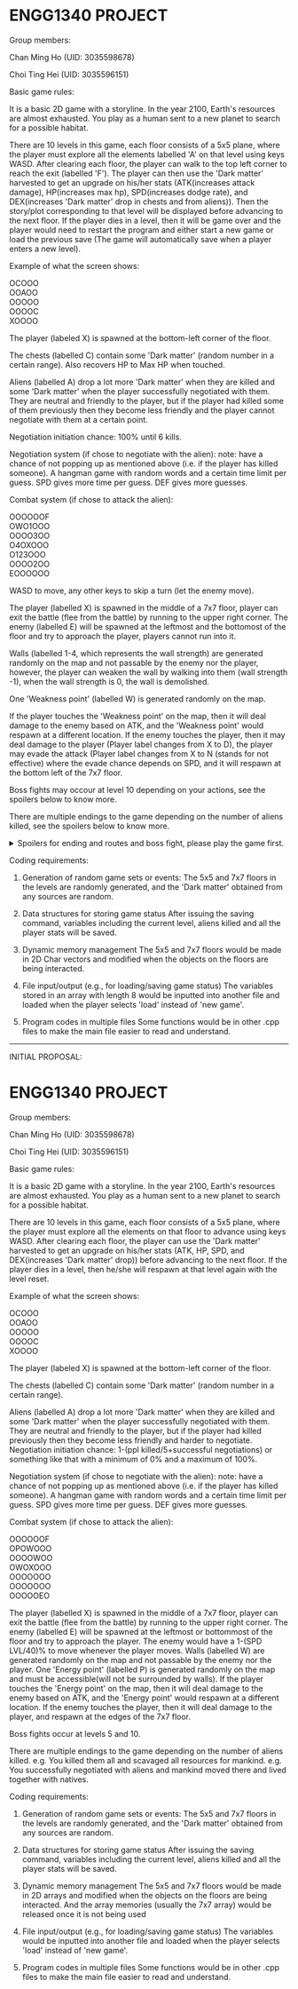 # ENGG1340 PROJECT

Group members:

Chan Ming Ho (UID: 3035598678)

Choi Ting Hei (UID: 3035596151)

Basic game rules:

It is a basic 2D game with a storyline. In the year 2100, Earth's resources are almost exhausted. You play as a human sent to a new planet to search for a possible habitat.

There are 10 levels in this game, each floor consists of a 5x5 plane, where the player must explore all the elements labelled 'A' on that level using keys WASD. After clearing each floor, the player can walk to the top left corner to reach the exit (labelled 'F'). The player can then use the 'Dark matter' harvested to get an upgrade on his/her stats (ATK(increases attack damage), HP(increases max hp), SPD(increases dodge rate), and DEX(increases 'Dark matter' drop in chests and from aliens)). Then the story/plot corresponding to that level will be displayed before advancing to the next floor. If the player dies in a level, then it will be game over and the player would need to restart the program and either start a new game or load the previous save (The game will automatically save when a player enters a new level).

Example of what the screen shows:

OCOOO  
OOAOO  
OOOOO  
OOOOC  
XOOOO

The player (labeled X) is spawned at the bottom-left corner of the floor.

The chests (labelled C) contain some 'Dark matter' (random number in a certain range). Also recovers HP to Max HP when touched.

Aliens (labelled A) drop a lot more 'Dark matter' when they are killed and some 'Dark matter' when the player successfully negotiated with them. They are neutral and friendly to the player, but if the player had killed some of them previously then they become less friendly and the player cannot negotiate with them at a certain point.

Negotiation initiation chance: 100% until 6 kills.

Negotiation system (if chose to negotiate with the alien):
note: have a chance of not popping up as mentioned above (i.e. if the player has killed someone).
A hangman game with random words and a certain time limit per guess.
SPD gives more time per guess.
DEF gives more guesses.

Combat system (if chose to attack the alien):

OOOOOOF  
OWO1OOO  
OOOO3OO  
O4OXOOO  
O123OOO  
OOOO2OO  
EOOOOOO

WASD to move, any other keys to skip a turn (let the enemy move).

The player (labelled X) is spawned in the middle of a 7x7 floor, player can exit the battle (flee from the battle) by running to the upper right corner.
The enemy (labelled E) will be spawned at the leftmost and the bottomost of the floor and try to approach the player, players cannot run into it.

Walls (labelled 1-4, which represents the wall strength) are generated randomly on the map and not passable by the enemy nor the player, however, the player can weaken the wall by walking into them (wall strength -1), when the wall strength is 0, the wall is demolished.

One 'Weakness point' (labelled W) is generated randomly on the map.

If the player touches the 'Weakness point' on the map, then it will deal damage to the enemy based on ATK, and the 'Weakness point' would respawn at a different location.
If the enemy touches the player, then it may deal damage to the player (Player label changes from X to D), the player may evade the attack (Player label changes from X to N (stands for not effective) where the evade chance depends on SPD, and it will respawn at the bottom left of the 7x7 floor.

Boss fights may occour at level 10 depending on your actions, see the spoilers below to know more.

There are multiple endings to the game depending on the number of aliens killed, see the spoilers below to know more.

<details>
<summary>Spoilers for ending and routes and boss fight, please play the game first.</summary>
   
ending 1: friendly human (you killed no one and happy ending)  
ending 2: Not so friendly human (you killed some and imprisoned the others)  
ending 3: inhuman (you killed all of them)  
 
Boss fight:  
Occurs when the player has killed at least 1 alien. The boss gains more strength (His HP++ and Your Karma--) depending on your actions: How many aliens have you killed & have you killed her daughter.  
Walls are changed into Spikes On The Ground (Labelled U, stands for Under), The boss cannot pass, but the player can step on it to break it but it will deal damage to the player.  
The enemy gains 1 attack range.  
The enemy will break the obstacle in its way after 1 turn when it is stuck.  
The weakness points of the boss changes location every 10 turns when not touched.  
New mechanic-karma will be introduced. Karma with a value of 2-6 (more kills-less kills) will be generated. Each turn that player moves horizontally: karma--. When karma reaches 0, the player's HP will start to drain. Move vertically or break a spike to reset karma.  

Nerfs to the boss in the fight:  
Now the boss can step on the weakness point instead of just the player.  
The boss will be stunned for 3 turns when weakness point is being stepped on.  

When you killed every alien:  

Weakness points moves away from the player every 2 turns.  


</details>

Coding requirements:

1. Generation of random game sets or events:
The 5x5 and 7x7 floors in the levels are randomly generated, and the 'Dark matter' obtained from any sources are random.

2. Data structures for storing game status
After issuing the saving command, variables including the current level, aliens killed and all the player stats will be saved.

3. Dynamic memory management
The 5x5 and 7x7 floors would be made in 2D Char vectors and modified when the objects on the floors are being interacted. 

4. File input/output (e.g., for loading/saving game status)
The variables stored in an array with length 8 would be inputted into another file and loaded when the player selects 'load' instead of 'new game'.
 
5. Program codes in multiple files
Some functions would be in other .cpp files to make the main file easier to read and understand.

-----------------------------------------------------------------------------------------------------------------------
INITIAL PROPOSAL:

# ENGG1340 PROJECT

Group members:

Chan Ming Ho (UID: 3035598678)

Choi Ting Hei (UID: 3035596151)

Basic game rules:

It is a basic 2D game with a storyline. In the year 2100, Earth's resources are almost exhausted. You play as a human sent to a new planet to search for a possible habitat.

There are 10 levels in this game, each floor consists of a 5x5 plane, where the player must explore all the elements on that floor to advance using keys WASD. After clearing each floor, the player can use the 'Dark matter' harvested to get an upgrade on his/her stats (ATK, HP, SPD, and DEX(increases 'Dark matter' drop)) before advancing to the next floor. If the player dies in a level, then he/she will respawn at that level again with the level reset.

Example of what the screen shows:

OCOOO  
OOAOO  
OOOOO  
OOOOC  
XOOOO

The player (labeled X) is spawned at the bottom-left corner of the floor.

The chests (labelled C) contain some 'Dark matter' (random number in a certain range).

Aliens (labelled A) drop a lot more 'Dark matter' when they are killed and some 'Dark matter' when the player successfully negotiated with them. They are neutral and friendly to the player, but if the player had killed previously then they become less friendly and harder to negotiate.
Negotiation initiation chance: 1-(ppl killed/5+successful negotiations) or something like that with a minimum of 0% and a maximum of 100%.

Negotiation system (if chose to negotiate with the alien):
note: have a chance of not popping up as mentioned above (i.e. if the player has killed someone).
A hangman game with random words and a certain time limit per guess.
SPD gives more time per guess.
DEF gives more guesses.

Combat system (if chose to attack the alien):

OOOOOOF  
OPOWOOO  
OOOOWOO  
OWOXOOO  
OOOOOOO  
OOOOOOO  
OOOOOEO

The player (labelled X) is spawned in the middle of a 7x7 floor, player can exit the battle (flee from the battle) by running to the upper right corner.
The enemy (labelled E) will be spawned at the leftmost or bottommost of the floor and try to approach the player. The enemy would have a 1-(SPD LVL/40)% to move whenever the player moves.
Walls (labelled W) are generated randomly on the map and not passable by the enemy nor the player.
One 'Energy point' (labelled P) is generated randomly on the map and must be accessible(will not be surrounded by walls).
If the player touches the 'Energy point' on the map, then it will deal damage to the enemy based on ATK, and the 'Energy point' would respawn at a different location.
If the enemy touches the player, then it will deal damage to the player, and respawn at the edges of the 7x7 floor.

Boss fights occur at levels 5 and 10.

There are multiple endings to the game depending on the number of aliens killed.
e.g. You killed them all and scavaged all resources for mankind.
e.g. You successfully negotiated with aliens and mankind moved there and lived together with natives.

Coding requirements:

1. Generation of random game sets or events:
The 5x5 and 7x7 floors in the levels are randomly generated, and the 'Dark matter' obtained from any sources are random.

2. Data structures for storing game status
After issuing the saving command, variables including the current level, aliens killed and all the player stats will be saved.

3. Dynamic memory management
The 5x5 and 7x7 floors would be made in 2D arrays and modified when the objects on the floors are being interacted. And the array memories (usually the 7x7 array) would be released once it is not being used

4. File input/output (e.g., for loading/saving game status)
The variables would be inputted into another file and loaded when the player selects 'load' instead of 'new game'.
 
5. Program codes in multiple files
Some functions would be in other .cpp files to make the main file easier to read and understand.



